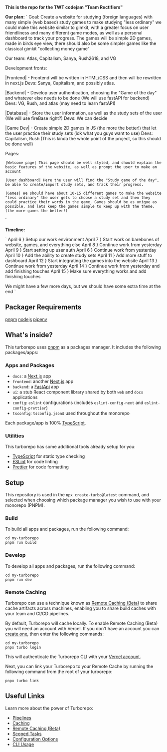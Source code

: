 **This is the repo for the TWT codejam "Team Rectifiers"** 

**Our plan:**
`
Goal: Create a website for studying (foreign languages) with many simple (web based) study games to make studying "less ordinary" we could make this website similar to gimkit, with a greater focus on user friendliness and many different game modes, as well as a personal dashboard to track your progress.
The games will be simple 2D games, made in birds eye view, there should also be some simpler games like the classical gimkit "collecting money game"

Our team: Atlas, Capitalism, Sanya, Rush2618, and VG


Development fronts:

|Frontend| - Frontend will be written in HTML/CSS and then will be rewritten in next.js
Devs: Sanya, Capitalism, and possibly atlas.

|Backend| -  Develop user authentication, choosing the "Game of the day" and whatever else needs to be done (We will use fastAPI for backend)
Devs: VG, Rush, and atlas (may need to learn fastAPI)

|Database| - Store the user information, as well as the study sets of the user (We will use fireBase right?)
Devs: We can decide

|Game Dev| - Create simple 2D games in JS (the more the better!) that let the user practice their study sets (idk what you guys want to use)
Devs: Capitalism, Rush (This is kinda the whole point of the project, so this should be done well)


Pages:

    |Welcome page| This page should be well styled, and should explain the basic features of the website, as well as prompt the user to make an account

    |User dashboard| Here the user will find the "Study game of the day", be able to create/import study sets, and track their progress.

    |Games| We should have about 10-15 different games to make the website "less ordinary" the user gets to choose a study set and then they could practice their words in the game. Games should be as unique as possible, and lets keep the games simple to keep up with the theme. (the more games the better!) 
`

**Timeline:**

`
April 6  } Setup our work environment
April 7  } Start work on barebones of website, games, and everything else
April 8  } Continue work from yesterday 
April 9  } Start setting up user auth
April 6  } Continue work from yesterday
April 10 } Add the ability to create study sets
April 11 } Add more stuff to dashboard
April 12 } Start integrating the games into the website
April 13 } Continue work from yesterday
April 14 } Continue work from yesterday and add finishing touches
April 15 } Make sure everything works and add finishing touches

We might have a few more days, but we should have some extra time at the end
`

## Packager Requirements

[pnpm](https://pnpm.io)
[nodejs](https://nodejs.org)
[pipenv](https://pipenv.pypa.io/en/latest/)

## What's inside?

This turborepo uses [pnpm](https://pnpm.io) as a packages manager. It includes the following packages/apps:

### Apps and Packages

- `docs`: a [Next.js](https://nextjs.org) app
- `frontend`: another [Next.js](https://nextjs.org) app
- `backend`: a [FastApi](https://fastapi.tiangolo.com/) app
- `ui`: a stub React component library shared by both `web` and `docs` applications
- `config`: `eslint` configurations (includes `eslint-config-next` and `eslint-config-prettier`)
- `tsconfig`: `tsconfig.json`s used throughout the monorepo

Each package/app is 100% [TypeScript](https://www.typescriptlang.org/).

### Utilities

This turborepo has some additional tools already setup for you:

- [TypeScript](https://www.typescriptlang.org/) for static type checking
- [ESLint](https://eslint.org/) for code linting
- [Prettier](https://prettier.io) for code formatting

## Setup

This repository is used in the `npx create-turbo@latest` command, and selected when choosing which package manager you wish to use with your monorepo (PNPM).

### Build

To build all apps and packages, run the following command:

```
cd my-turborepo
pnpm run build
```

### Develop

To develop all apps and packages, run the following command:

```
cd my-turborepo
pnpm run dev
```

### Remote Caching

Turborepo can use a technique known as [Remote Caching (Beta)](https://turborepo.org/docs/features/remote-caching) to share cache artifacts across machines, enabling you to share build caches with your team and CI/CD pipelines.

By default, Turborepo will cache locally. To enable Remote Caching (Beta) you will need an account with Vercel. If you don't have an account you can [create one](https://vercel.com/signup), then enter the following commands:

```
cd my-turborepo
pnpx turbo login
```

This will authenticate the Turborepo CLI with your [Vercel account](https://vercel.com/docs/concepts/personal-accounts/overview).

Next, you can link your Turborepo to your Remote Cache by running the following command from the root of your turborepo:

```
pnpx turbo link
```

## Useful Links

Learn more about the power of Turborepo:

- [Pipelines](https://turborepo.org/docs/features/pipelines)
- [Caching](https://turborepo.org/docs/features/caching)
- [Remote Caching (Beta)](https://turborepo.org/docs/features/remote-caching)
- [Scoped Tasks](https://turborepo.org/docs/features/scopes)
- [Configuration Options](https://turborepo.org/docs/reference/configuration)
- [CLI Usage](https://turborepo.org/docs/reference/command-line-reference)
